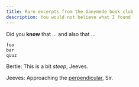 ```yaml
---
title: Rare excerpts from the Ganymede book club
description: You would not believe what I found
---
```

Did you **know** that ... and also that ... 

```
foo
bar
quuz
```





Bertie: This is a bit *steep*, Jeeves. 

Jeeves: Approaching the [perpendicular](http://www.perpendicular.org), Sir.
